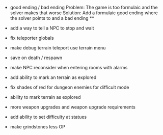 * good ending / bad ending
Problem:
The game is too formulaic and the solver makes that worse
Solution:
Add a formulaic good ending where the solver points to and a bad ending
** 




* add a way to tell a NPC to stop and wait
* fix teleporter globals
* make debug terrain teleport use terrain menu
* save on death / respawn
* make NPC reconsider when entering rooms with alarms
* add ability to mark an terrain as explored
* fix shades of red for dungeon enemies for difficult mode
* ability to mark terrain as explored
* more weapon upgrades and weapon upgrade requirements
* add ability to set difficulty at statues
* make grindstones less OP
